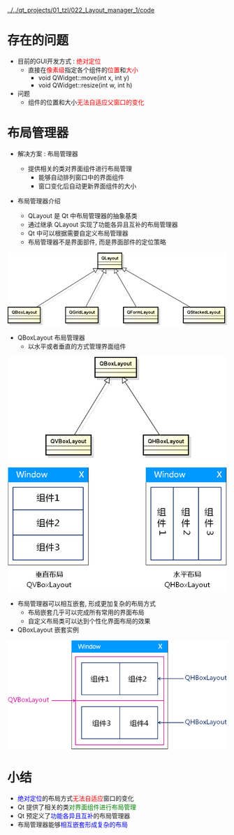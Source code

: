 [../../qt_projects/01_tzl/022_Layout_manager_1/code](../../qt_projects/01_tzl/022_Layout_manager_1/code)
# 存在的问题
- 目前的GUI开发方式 : <font color=red>绝对定位</font>
    - 直接在<font color=red>像素级</font>指定各个组件的<font color=red>位置</font>和<font color=red>大小</font>
        - void QWidget::move(int x, int y)
        - void QWidget::resize(int w, int h)
- 问题
    - 组件的位置和大小<font color=red>无法自适应父窗口的变化</font>


# 布局管理器
- 解决方案 : 布局管理器
    - 提供相关的类对界面组件进行布局管理
        - 能够自动排列窗口中的界面组件
        - 窗口变化后自动更新界面组件的大小

- 布局管理器介绍
    - QLayout 是 Qt 中布局管理器的抽象基类
    - 通过继承 QLayout 实现了功能各异且互补的布局管理器
    - Qt 中可以根据需要自定义布局管理器
    - 布局管理器不是界面部件, 而是界面部件的定位策略

![](_v_images_022/1.png)

- QBoxLayout 布局管理器
    - 以水平或者垂直的方式管理界面组件

![](_v_images_022/2.png)

- 布局管理器可以相互嵌套, 形成更加复杂的布局方式
    - 布局嵌套几乎可以完成所有常用的界面布局
    - 自定义布局类可以达到个性化界面布局的效果
- QBoxLayout 嵌套实例

![](_v_images_022/3.png)

# 小结
- <font color=blue>绝对定位</font>的布局方式<font color=red>无法自适应</font>窗口的变化
- Qt 提供了相关的类<font color=green>对界面组件进行布局管理</font>
- Qt 预定义了<font color=blue>功能各异且互补</font>的布局管理器
- 布局管理器能够<font color=blue>相互嵌套形成复杂的布局</font>
